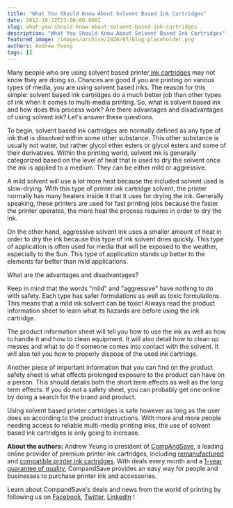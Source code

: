 ```yaml
---
title: "What You Should Know About Solvent Based Ink Cartridges"
date: 2012-10-22T23:00:00.000Z
slug: what-you-should-know-about-solvent-based-ink-cartridges
description: "What You Should Know About Solvent Based Ink Cartridges"
featured_image: /images/archive/2020/07/blog-placeholder.png
authors: Andrew Yeung
tags: []
---
```


Many people who are using solvent based printer[ ink cartridges](https://www.compandsave.com/) may not know they are doing so. Chances are good if you are printing on various types of media, you are using solvent based inks. The reason for this simple: solvent based ink cartridges do a much better job than other types of ink when it comes to multi-media printing. So, what is solvent based ink and how does this process work? Are there advantages and disadvantages of using solvent ink? Let's answer these questions. 

To begin, solvent based ink cartridges are normally defined as any type of ink that is dissolved within some other substance. This other substance is usually not water, but rather glycol ether esters or glycol esters and some of their derivatives. Within the printing world, solvent ink is generally categorized based on the level of heat that is used to dry the solvent once the ink is applied to a medium. They can be either mild or aggressive.

A mild solvent will use a lot more heat because the included solvent used is slow-drying. With this type of printer ink cartridge solvent, the printer normally has many heaters inside it that it uses for drying the ink. Generally speaking, these printers are used for fast printing jobs because the faster the printer operates, the more heat the process requires in order to dry the ink.

On the other hand, aggressive solvent ink uses a smaller amount of heat in order to dry the ink because this type of ink solvent dries quickly. This type of application is often used for media that will be exposed to the weather, especially to the Sun. This type of application stands up better to the elements far better than mild applications.

What are the advantages and disadvantages?

Keep in mind that the words "mild" and "aggressive" have nothing to do with safety. Each type has safer formulations as well as toxic formulations. This means that a mild ink solvent can be toxic! Always read the product information sheet to learn what its hazards are before using the ink cartridge.

The product information sheet will tell you how to use the ink as well as how to handle it and how to clean equipment. It will also detail how to clean up messes and what to do if someone comes into contact with the solvent. It will also tell you how to properly dispose of the used ink cartridge. 

Another piece of important information that you can find on the product safety sheet is what effects prolonged exposure to the product can have on a person. This should details both the short term effects as well as the long term effects. If you do not a safety sheet, you can probably get one online by doing a search for the brand and product.

Using solvent based printer cartridges is safe however as long as the user does so according to the product instructions. With more and more people needing access to reliable multi-media printing inks, the use of solvent based ink cartridges is only going to increase.

  
**About the authors:** Andrew Yeung is president of [CompAndSave](https://www.compandsave.com/), a leading online provider of premium printer ink cartridges, including [remanufactured](https://www.compandsave.com/help) and [compatible printer ink cartridges](https://www.compandsave.com/help). With deals every month and a [1-year guarantee of quality](https://www.compandsave.com/help), CompandSave provides an easy way for people and businesses to purchase printer ink and accessories.

Learn about CompandSave's deals and news from the world of printing by following us on [Facebook](https://www.facebook.com/compandsave.ink), [Twitter](https://twitter.com/compandsave), [LinkedIn](https://www.linkedin.com) !